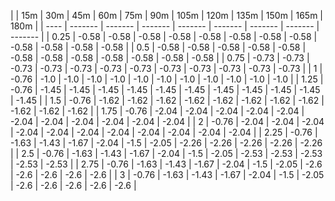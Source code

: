 | | 15m | 30m | 45m | 60m | 75m | 90m | 105m | 120m | 135m | 150m | 165m | 180m | 
| ---- | ------- | ------- | ------- | ------- | ------- | ------- | ------- | ------- |
| 0.25 | -0.58 | -0.58 | -0.58 | -0.58 | -0.58 | -0.58 | -0.58 | -0.58 | -0.58 | -0.58 | -0.58 | -0.58 | 
| 0.5 | -0.58 | -0.58 | -0.58 | -0.58 | -0.58 | -0.58 | -0.58 | -0.58 | -0.58 | -0.58 | -0.58 | -0.58 | 
| 0.75 | -0.73 | -0.73 | -0.73 | -0.73 | -0.73 | -0.73 | -0.73 | -0.73 | -0.73 | -0.73 | -0.73 | -0.73 | 
| 1 | -0.76 | -1.0 | -1.0 | -1.0 | -1.0 | -1.0 | -1.0 | -1.0 | -1.0 | -1.0 | -1.0 | -1.0 | 
| 1.25 | -0.76 | -1.45 | -1.45 | -1.45 | -1.45 | -1.45 | -1.45 | -1.45 | -1.45 | -1.45 | -1.45 | -1.45 | 
| 1.5 | -0.76 | -1.62 | -1.62 | -1.62 | -1.62 | -1.62 | -1.62 | -1.62 | -1.62 | -1.62 | -1.62 | -1.62 | 
| 1.75 | -0.76 | -2.04 | -2.04 | -2.04 | -2.04 | -2.04 | -2.04 | -2.04 | -2.04 | -2.04 | -2.04 | -2.04 | 
| 2 | -0.76 | -2.04 | -2.04 | -2.04 | -2.04 | -2.04 | -2.04 | -2.04 | -2.04 | -2.04 | -2.04 | -2.04 | 
| 2.25 | -0.76 | -1.63 | -1.43 | -1.67 | -2.04 | -1.5 | -2.05 | -2.26 | -2.26 | -2.26 | -2.26 | -2.26 | 
| 2.5 | -0.76 | -1.63 | -1.43 | -1.67 | -2.04 | -1.5 | -2.05 | -2.53 | -2.53 | -2.53 | -2.53 | -2.53 | 
| 2.75 | -0.76 | -1.63 | -1.43 | -1.67 | -2.04 | -1.5 | -2.05 | -2.6 | -2.6 | -2.6 | -2.6 | -2.6 | 
| 3 | -0.76 | -1.63 | -1.43 | -1.67 | -2.04 | -1.5 | -2.05 | -2.6 | -2.6 | -2.6 | -2.6 | -2.6 | 
